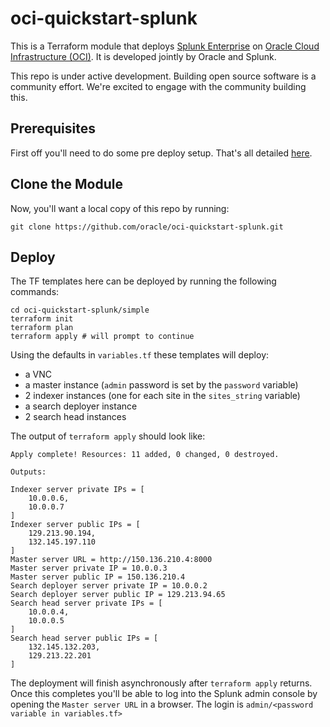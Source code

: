 # oci-quickstart-splunk
This is a Terraform module that deploys [Splunk Enterprise](https://www.splunk.com/) on [Oracle Cloud Infrastructure (OCI)](https://cloud.oracle.com/en_US/cloud-infrastructure).  It is developed jointly by Oracle and Splunk.

This repo is under active development.  Building open source software is a community effort.  We're excited to engage with the community building this.

## Prerequisites
First off you'll need to do some pre deploy setup.  That's all detailed [here](https://github.com/oracle/oci-quickstart-prerequisites).

## Clone the Module
Now, you'll want a local copy of this repo by running:

    git clone https://github.com/oracle/oci-quickstart-splunk.git

## Deploy
The TF templates here can be deployed by running the following commands:
```
cd oci-quickstart-splunk/simple
terraform init
terraform plan
terraform apply # will prompt to continue
```

Using the defaults in `variables.tf` these templates will deploy:
- a VNC
- a master instance (`admin` password is set by the `password` variable)
- 2 indexer instances (one for each site in the `sites_string` variable)
- a search deployer instance
- 2 search head instances

The output of `terraform apply` should look like:
```
Apply complete! Resources: 11 added, 0 changed, 0 destroyed.

Outputs:

Indexer server private IPs = [
    10.0.0.6,
    10.0.0.7
]
Indexer server public IPs = [
    129.213.90.194,
    132.145.197.110
]
Master server URL = http://150.136.210.4:8000
Master server private IP = 10.0.0.3
Master server public IP = 150.136.210.4
Search deployer server private IP = 10.0.0.2
Search deployer server public IP = 129.213.94.65
Search head server private IPs = [
    10.0.0.4,
    10.0.0.5
]
Search head server public IPs = [
    132.145.132.203,
    129.213.22.201
]
```

The deployment will finish asynchronously after `terraform apply` returns. Once
this completes you'll be able to log into the Splunk admin console by opening the
`Master server URL` in a browser. The login is `admin/<password variable in variables.tf>`
